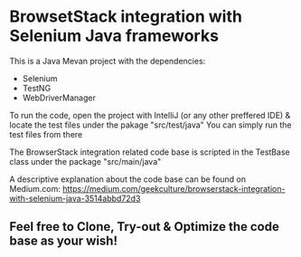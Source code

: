 # BrowsetStack integration with Selenium Java frameworks
This is a Java Mevan project with the dependencies:
  - Selenium
  - TestNG
  - WebDriverManager

To run the code, open the project with IntelliJ (or any other preffered IDE) & locate the test files under the pakage "src/test/java" 
You can simply run the test files from there

The BrowserStack integration related code base is scripted in the TestBase class under the package "src/main/java"

A descriptive explanation about the code base can be found on Medium.com: https://medium.com/geekculture/browserstack-integration-with-selenium-java-3514abbd72d3

## Feel free to Clone, Try-out & Optimize the code base as your wish!
